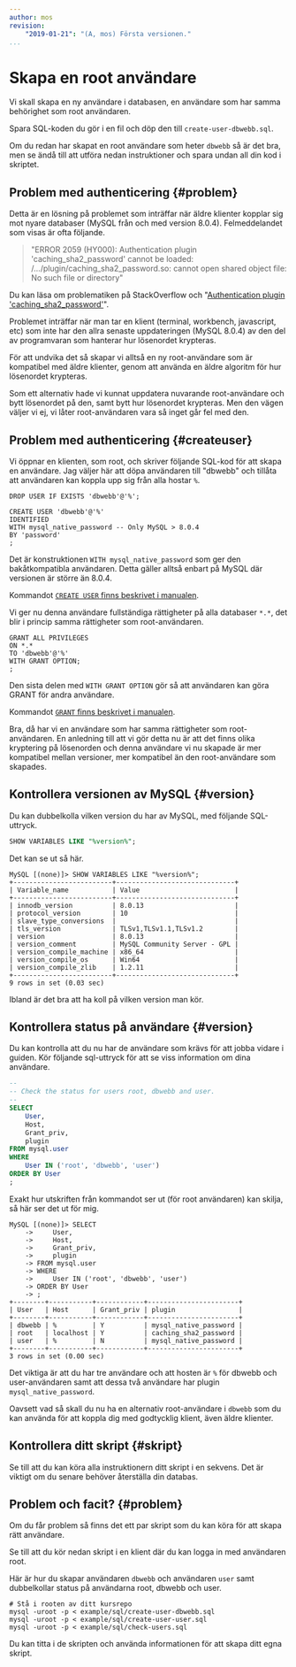 ```yaml
---
author: mos
revision:
    "2019-01-21": "(A, mos) Första versionen."
...
```

Skapa en root användare
==================================

Vi skall skapa en ny användare i databasen, en användare som har samma behörighet som root användaren.

Spara SQL-koden du gör i en fil och döp den till `create-user-dbwebb.sql`.

Om du redan har skapat en root användare som heter `dbwebb` så är det bra, men se ändå till att utföra nedan instruktioner och spara undan all din kod i skriptet.



Problem med authenticering {#problem}
--------------------------------------

Detta är en lösning på problemet som inträffar när äldre klienter kopplar sig mot nyare databaser (MySQL från och med version 8.0.4). Felmeddelandet som visas är ofta följande.

> "ERROR 2059 (HY000): Authentication plugin 'caching_sha2_password' cannot be loaded: /.../plugin/caching_sha2_password.so: cannot open shared object file: No such file or directory"

Du kan läsa om problematiken på StackOverflow och "[Authentication plugin 'caching_sha2_password'](https://stackoverflow.com/questions/49963383/authentication-plugin-caching-sha2-password)".

Problemet inträffar när man tar en klient (terminal, workbench, javascript, etc) som inte har den allra senaste uppdateringen (MySQL 8.0.4) av den del av programvaran som hanterar hur lösenordet krypteras.

För att undvika det så skapar vi alltså en ny root-användare som är kompatibel med äldre klienter, genom att använda en äldre algoritm för hur lösenordet krypteras.

Som ett alternativ hade vi kunnat uppdatera nuvarande root-användare och bytt lösenordet på den, samt bytt hur lösenordet krypteras. Men den vägen väljer vi ej, vi låter root-användaren vara så inget går fel med den.



Problem med authenticering {#createuser}
--------------------------------------

Vi öppnar en klienten, som root, och skriver följande SQL-kod för att skapa en användare. Jag väljer här att döpa användaren till "dbwebb" och tillåta att användaren kan koppla upp sig från alla hostar `%`.

```text
DROP USER IF EXISTS 'dbwebb'@'%';

CREATE USER 'dbwebb'@'%'
IDENTIFIED
WITH mysql_native_password -- Only MySQL > 8.0.4
BY 'password'
;
```

Det är konstruktionen `WITH mysql_native_password` som ger den bakåtkompatibla användaren. Detta gäller alltså enbart på MySQL där versionen är större än 8.0.4.

Kommandot [`CREATE USER` finns beskrivet i manualen](https://dev.mysql.com/doc/refman/8.0/en/create-user.html).

Vi ger nu denna användare fullständiga rättigheter på alla databaser `*.*`, det blir i princip samma rättigheter som root-användaren.

```text
GRANT ALL PRIVILEGES
ON *.*
TO 'dbwebb'@'%'
WITH GRANT OPTION;
;
```

Den sista delen med `WITH GRANT OPTION` gör så att användaren kan göra GRANT för andra användare.

Kommandot [`GRANT` finns beskrivet i manualen](https://dev.mysql.com/doc/refman/8.0/en/grant.html). 

Bra, då har vi en användare som har samma rättigheter som root-användaren. En anledning till att vi gör detta nu är att det finns olika kryptering på lösenorden och denna användare vi nu skapade är mer kompatibel mellan versioner, mer kompatibel än den root-användare som skapades.



Kontrollera versionen av MySQL {#version}
--------------------------------------

Du kan dubbelkolla vilken version du har av MySQL, med följande SQL-uttryck.

```sql
SHOW VARIABLES LIKE "%version%";
```

Det kan se ut så här.

```text
MySQL [(none)]> SHOW VARIABLES LIKE "%version%";
+-------------------------+------------------------------+
| Variable_name           | Value                        |
+-------------------------+------------------------------+
| innodb_version          | 8.0.13                       |
| protocol_version        | 10                           |
| slave_type_conversions  |                              |
| tls_version             | TLSv1,TLSv1.1,TLSv1.2        |
| version                 | 8.0.13                       |
| version_comment         | MySQL Community Server - GPL |
| version_compile_machine | x86_64                       |
| version_compile_os      | Win64                        |
| version_compile_zlib    | 1.2.11                       |
+-------------------------+------------------------------+
9 rows in set (0.03 sec)
```

Ibland är det bra att ha koll på vilken version man kör.



Kontrollera status på användare {#version}
--------------------------------------

Du kan kontrolla att du nu har de användare som krävs för att jobba vidare i guiden. Kör följande sql-uttryck för att se viss information om dina användare.

```sql
--
-- Check the status for users root, dbwebb and user.
--
SELECT
    User,
    Host,
    Grant_priv,
    plugin
FROM mysql.user
WHERE
    User IN ('root', 'dbwebb', 'user')
ORDER BY User
;
```

Exakt hur utskriften från kommandot ser ut (för root användaren) kan skilja, så här ser det ut för mig.

```text
MySQL [(none)]> SELECT
    ->     User,
    ->     Host,
    ->     Grant_priv,
    ->     plugin
    -> FROM mysql.user
    -> WHERE
    ->     User IN ('root', 'dbwebb', 'user')
    -> ORDER BY User
    -> ;
+--------+-----------+------------+-----------------------+
| User   | Host      | Grant_priv | plugin                |
+--------+-----------+------------+-----------------------+
| dbwebb | %         | Y          | mysql_native_password |
| root   | localhost | Y          | caching_sha2_password |
| user   | %         | N          | mysql_native_password |
+--------+-----------+------------+-----------------------+
3 rows in set (0.00 sec)
```

Det viktiga är att du har tre användare och att hosten är `%` för dbwebb och user-användaren samt att dessa två användare har plugin `mysql_native_password`.

Oavsett vad så skall du nu ha en alternativ root-användare i `dbwebb` som du kan använda för att koppla dig med godtycklig klient, även äldre klienter.



Kontrollera ditt skript {#skript}
--------------------------------------

Se till att du kan köra alla instruktionern ditt skript i en sekvens. Det är viktigt om du senare behöver återställa din databas.



Problem och facit? {#problem}
--------------------------------------

Om du får problem så finns det ett par skript som du kan köra för att skapa rätt användare.

Se till att du kör nedan skript i en klient där du kan logga in med användaren root.

Här är hur du skapar användaren `dbwebb` och användaren `user` samt dubbelkollar status på användarna root, dbwebb och user.

```text
# Stå i rooten av ditt kursrepo
mysql -uroot -p < example/sql/create-user-dbwebb.sql
mysql -uroot -p < example/sql/create-user-user.sql
mysql -uroot -p < example/sql/check-users.sql
```

Du kan titta i de skripten och använda informationen för att skapa ditt egna skript.
